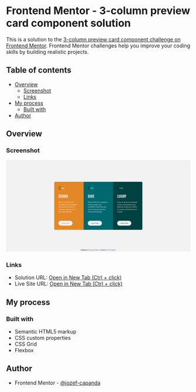 # Frontend Mentor - 3-column preview card component solution

This is a solution to the [3-column preview card component challenge on Frontend Mentor](https://www.frontendmentor.io/challenges/3column-preview-card-component-pH92eAR2-). Frontend Mentor challenges help you improve your coding skills by building realistic projects.

## Table of contents

- [Overview](#overview)
  - [Screenshot](#screenshot)
  - [Links](#links)
- [My process](#my-process)
  - [Built with](#built-with)
- [Author](#author)

## Overview

### Screenshot

![](./images/desktop-preview.png)

### Links

- Solution URL: [Open in New Tab (Ctrl + click)](https://www.frontendmentor.io/solutions/3column-preview-card-component-using-flexwrap-uIMoeXEBvW)
- Live Site URL: [Open in New Tab (Ctrl + click)](https://jozef-capanda.github.io/Frontend-Mentor-3-column-preview/)

## My process

### Built with

- Semantic HTML5 markup
- CSS custom properties
- CSS Grid
- Flexbox

## Author

- Frontend Mentor - [@jozef-capanda](https://www.frontendmentor.io/profile/jozef-capanda)
